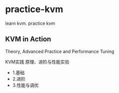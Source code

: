 # practice-kvm
learn kvm. practice kvm

## KVM in Action
Theory, Advanced Practice and Performance Tuning

KVM实践
原理、进阶与性能实验

- 1.基础
- 2.进阶
- 3.性能与调优
